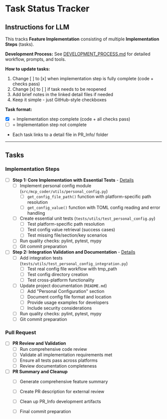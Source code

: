 # Task Status Tracker

## Instructions for LLM

This tracks **Feature Implementation** consisting of multiple **Implementation Steps** (tasks).

**Development Process:** See [DEVELOPMENT_PROCESS.md](./DEVELOPMENT_PROCESS.md) for detailed workflow, prompts, and tools.

**How to update tasks:**
1. Change [ ] to [x] when implementation step is fully complete (code + checks pass)
2. Change [x] to [ ] if task needs to be reopened
3. Add brief notes in the linked detail files if needed
4. Keep it simple - just GitHub-style checkboxes

**Task format:**
- [x] = Implementation step complete (code + all checks pass)
- [ ] = Implementation step not complete
- Each task links to a detail file in PR_Info/ folder

---

## Tasks

### Implementation Steps

- [ ] **Step 1: Core Implementation with Essential Tests** - [Details](steps/step_1.md)
  - [ ] Implement personal config module (`src/mcp_coder/utils/personal_config.py`)
    - [ ] `get_config_file_path()` function with platform-specific path resolution
    - [ ] `get_config_value()` function with TOML config reading and error handling
  - [ ] Create essential unit tests (`tests/utils/test_personal_config.py`)
    - [ ] Test platform-specific path resolution
    - [ ] Test config value retrieval (success cases)
    - [ ] Test missing file/section/key scenarios
  - [ ] Run quality checks: pylint, pytest, mypy
  - [ ] Git commit preparation

- [ ] **Step 2: Integration Validation and Documentation** - [Details](steps/step_2.md)
  - [ ] Add integration tests (`tests/utils/test_personal_config_integration.py`)
    - [ ] Test real config file workflow with tmp_path
    - [ ] Test config directory creation
    - [ ] Test cross-platform functionality
  - [ ] Update project documentation (`README.md`)
    - [ ] Add "Personal Configuration" section
    - [ ] Document config file format and location
    - [ ] Provide usage examples for developers
    - [ ] Include security considerations
  - [ ] Run quality checks: pylint, pytest, mypy
  - [ ] Git commit preparation

### Pull Request

- [ ] **PR Review and Validation**
  - [ ] Run comprehensive code review
  - [ ] Validate all implementation requirements met
  - [ ] Ensure all tests pass across platforms
  - [ ] Review documentation completeness

- [ ] **PR Summary and Cleanup**
  - [ ] Generate comprehensive feature summary
  - [ ] Create PR description for external review
  - [ ] Clean up PR_Info development artifacts
  - [ ] Final commit preparation

